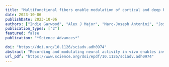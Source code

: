 ```yaml
---
title: "Multifunctional fibers enable modulation of cortical and deep brain activity during cognitive behavior in macaques"
date: 2023-10-06
publishDate: 2023-10-06
authors: ["Indie Garwood", "Alex J Major", "Marc-Joseph Antonini", "Josefina Correa", "Youngbin Lee", "Atharva Sahasrabudhe", "Meredith K Mahnke", "Earl K Miller", "Emery N Brown", "Polina Anikeeva"]
publication_types: ["2"]
featured: false
publication: "*Science Advances*"

doi: "https://doi.org/10.1126/sciadv.adh0974"
abstract: "Recording and modulating neural activity in vivo enables investigations of the neurophysiology underlying behavior and disease. However, there is a dearth of translational tools for simultaneous recording and localized receptor-specific modulation. We address this limitation by translating multifunctional fiber neurotechnology previously only available for rodent studies to enable cortical and subcortical neural recording and modulation in macaques. We record single-neuron and broader oscillatory activity during intracranial GABA infusions in the premotor cortex and putamen. By applying state-space models to characterize changes in electrophysiology, we uncover that neural activity evoked by a working memory task is reshaped by even a modest local inhibition. The recordings provide detailed insight into the electrophysiological effect of neurotransmitter receptor modulation in both cortical and subcortical structures in an awake macaque. Our results demonstrate a first-time application of multifunctional fibers for causal studies of neuronal activity in behaving nonhuman primates and pave the way for clinical translation of fiber-based neurotechnology."
url_pdf: "https://www.science.org/doi/epdf/10.1126/sciadv.adh0974"
---
```

